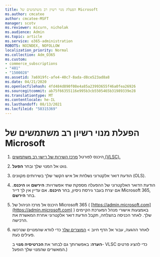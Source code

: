 ```yaml
---
title: הפעלת מנוי רשיון רב משתמשים של Microsoft
ms.author: cmcatee
author: cmcatee-MSFT
manager: scotv
ms.reviewer: micurn, nicholak
ms.audience: Admin
ms.topic: article
ms.service: o365-administration
ROBOTS: NOINDEX, NOFOLLOW
localization_priority: Normal
ms.collection: Adm_O365
ms.custom:
- commerce_subscriptions
- "481"
- "1500028"
ms.assetid: 7a6919fc-afe4-40c7-8ada-d8ce523ad8a8
ms.date: 04/21/2020
ms.openlocfilehash: 4fd484d890f08e4a85a23993655f46a0fea26926
ms.sourcegitcommit: ab75f66355116e995b3cb5505465b31989339e28
ms.translationtype: MT
ms.contentlocale: he-IL
ms.lasthandoff: 08/13/2021
ms.locfileid: "58315369"
---
```

# <a name="activating-a-microsoft-volume-license-subscription"></a>הפעלת מנוי רשיון רב משתמשים של Microsoft

1. היכנס לפורטל [מרכז השירות של רישוי רב משתמשים (VLSC).](https://go.microsoft.com/fwlink/p/?LinkId=329762)
2. נווט אל המנוי שלך ובחר **הפעל**.
3. הודעת דואר אלקטרוני נשלחת אל איש הקשר שלך בשירותים מקוונים (OLS).
4. הודעת הדואר האלקטרוני של ההפעלה מספקת שתי אפשרויות: **הירשם** או **היכנס.** אם יצרת בעבר גירסת ניסיון, בחר **היכנס.** אם עדיין אין לך דייר Microsoft 365, בחר **הירשם**.
5. היכנס אל מרכז הניהול של Microsoft 365 ( [https://admin.microsoft.com](https://admin.microsoft.com) ) באמצעות אישורי מנהל המערכת הקיימים שלך. לאחר הכניסה בהצלחה, תקבל הודעת דואר אלקטרוני אחרת המאשרת את הרכישה.
6. לאחר ההגעה, עבור אל  הדף חיוב \> [המוצרים שלך](https://go.microsoft.com/fwlink/p/?linkid=842054) כדי לוודא שהמנויים שנרכשו פעילים כעת. 

    **הערה**: באפשרותך גם לבחור את **הכרטיסיה מנוי** ב- VLSC כדי להציג פרטים המאשרים שהמנוי שלך הופעל.)
